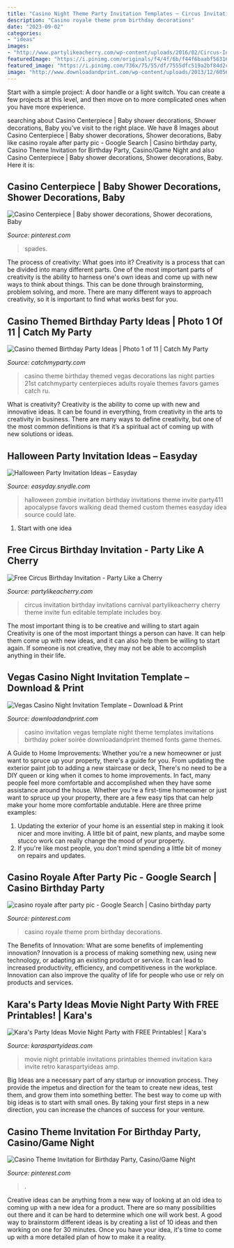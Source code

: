 ```yaml
---
title: "Casino Night Theme Party Invitation Templates ~ Circus Invitation Birthday Invitations Carnival Partylikeacherry Cherry Theme Invite Fun Editable Template Includes Boy"
description: "Casino royale theme prom birthday decorations"
date: "2023-09-02"
categories:
- "ideas"
images:
- "http://www.partylikeacherry.com/wp-content/uploads/2016/02/Circus-Invitation-for-blog.jpg"
featuredImage: "https://i.pinimg.com/originals/f4/4f/6b/f44f6baabf5631615ae223f77ef66fec.jpg"
featured_image: "https://i.pinimg.com/736x/75/55/df/7555dfc519a2bf84d2cf6e93802bd7eb--casino-royale-theme-casino-royale-prom.jpg"
image: "http://www.downloadandprint.com/wp-content/uploads/2013/12/6056-AA-600x600.jpg"
---
```



Start with a simple project: A door handle or a light switch. You can create a few projects at this level, and then move on to more complicated ones when you have more experience.

	

		
searching about Casino Centerpiece | Baby shower decorations, Shower decorations, Baby you've visit to the right place. We have 8 Images about Casino Centerpiece | Baby shower decorations, Shower decorations, Baby like casino royale after party pic - Google Search | Casino birthday party, Casino Theme Invitation for Birthday Party, Casino/Game Night and also Casino Centerpiece | Baby shower decorations, Shower decorations, Baby. Here it is:
		
    
## Casino Centerpiece | Baby Shower Decorations, Shower Decorations, Baby

<img loading=lazy src="https://i.pinimg.com/736x/7e/a7/45/7ea745624a0eb58818212d091c0b0dba.jpg" onerror="this.onerror=null;this.src='https://tse3.mm.bing.net/th?id=OIP.o6Q7Q5d-vTvD_fxgd-epXAHaE8&amp;pid=15.1';" alt="Casino Centerpiece | Baby shower decorations, Shower decorations, Baby">

_Source: pinterest.com_

>spades. 

	

The process of creativity: What goes into it?
Creativity is a process that can be divided into many different parts. One of the most important parts of creativity is the ability to harness one's own ideas and come up with new ways to think about things. This can be done through brainstorming, problem solving, and more. There are many different ways to approach creativity, so it is important to find what works best for you.

    
## Casino Themed Birthday Party Ideas | Photo 1 Of 11 | Catch My Party

<img loading=lazy src="https://photos-cdn.catchmyparty.com/PL/photos/0224/5644/img_0127.jpg" onerror="this.onerror=null;this.src='https://tse3.mm.bing.net/th?id=OIP.QW_FuVdyMgoboU-oV3MwSQHaJ4&amp;pid=15.1';" alt="Casino themed Birthday Party Ideas | Photo 1 of 11 | Catch My Party">

_Source: catchmyparty.com_

>casino theme birthday themed vegas decorations las night parties 21st catchmyparty centerpieces adults royale themes favors games catch ru. 

	

What is creativity?
Creativity is the ability to come up with new and innovative ideas. It can be found in everything, from creativity in the arts to creativity in business. There are many ways to define creativity, but one of the most common definitions is that it’s a spiritual act of coming up with new solutions or ideas.

    
## Halloween Party Invitation Ideas – Easyday

<img loading=lazy src="https://easyday.snydle.com/files/2014/10/halloween-party-invitation-ideas-14.jpg" onerror="this.onerror=null;this.src='https://tse3.mm.bing.net/th?id=OIP.J3QEdbvvEMtfQQxZLCnBkgAAAA&amp;pid=15.1';" alt="Halloween Party Invitation Ideas – Easyday">

_Source: easyday.snydle.com_

>halloween zombie invitation birthday invitations theme invite party411 apocalypse favors walking dead themed custom themes easyday idea source could late. 

	

 1. Start with one idea

    
## Free Circus Birthday Invitation - Party Like A Cherry

<img loading=lazy src="http://www.partylikeacherry.com/wp-content/uploads/2016/02/Circus-Invitation-for-blog.jpg" onerror="this.onerror=null;this.src='https://tse4.mm.bing.net/th?id=OIP.jJsBv5tGFbZfx97ZRgMBBgHaLH&amp;pid=15.1';" alt="Free Circus Birthday Invitation - Party Like a Cherry">

_Source: partylikeacherry.com_

>circus invitation birthday invitations carnival partylikeacherry cherry theme invite fun editable template includes boy. 

	

The most important thing is to be creative and willing to start again
Creativity is one of the most important things a person can have. It can help them come up with new ideas, and it can also help them be willing to start again. If someone is not creative, they may not be able to accomplish anything in their life.

    
## Vegas Casino Night Invitation Template – Download &amp; Print

<img loading=lazy src="http://www.downloadandprint.com/wp-content/uploads/2013/12/6056-AA-600x600.jpg" onerror="this.onerror=null;this.src='https://tse4.mm.bing.net/th?id=OIP.qQ4NWVP110FfAnmUniieTwHaHa&amp;pid=15.1';" alt="Vegas Casino Night Invitation Template – Download &amp; Print">

_Source: downloadandprint.com_

>casino invitation vegas template night theme templates invitations birthday poker soirée downloadandprint themed fonts game themes. 

	

A Guide to Home Improvements: Whether you're a new homeowner or just want to spruce up your property, there's a guide for you. From updating the exterior paint job to adding a new staircase or deck,
There's no need to be a DIY queen or king when it comes to home improvements. In fact, many people feel more comfortable and accomplished when they have some assistance around the house. Whether you're a first-time homeowner or just want to spruce up your property, there are a few easy tips that can help make your home more comfortable andutable. Here are three prime examples: 
1) Updating the exterior of your home is an essential step in making it look nicer and more inviting. A little bit of paint, new plants, and maybe some stucco work can really change the mood of your property. 
2) If you're like most people, you don't mind spending a little bit of money on repairs and updates.

    
## Casino Royale After Party Pic - Google Search | Casino Birthday Party

<img loading=lazy src="https://i.pinimg.com/736x/75/55/df/7555dfc519a2bf84d2cf6e93802bd7eb--casino-royale-theme-casino-royale-prom.jpg" onerror="this.onerror=null;this.src='https://tse3.mm.bing.net/th?id=OIP.2X1wlrJGWdrYk3bNLMjCfQHaLH&amp;pid=15.1';" alt="casino royale after party pic - Google Search | Casino birthday party">

_Source: pinterest.com_

>casino royale theme prom birthday decorations. 

	

The Benefits of Innovation: What are some benefits of implementing innovation?
Innovation is a process of making something new, using new technology, or adapting an existing product or service. It can lead to increased productivity, efficiency, and competitiveness in the workplace. Innovation can also improve the quality of life for people who use or rely on products and services.

    
## Kara&#039;s Party Ideas Movie Night Party With FREE Printables! | Kara&#039;s

<img loading=lazy src="http://karaspartyideas.com/wp-content/uploads/2017/12/Retro-Movie-Night-Invite.jpg" onerror="this.onerror=null;this.src='https://tse2.mm.bing.net/th?id=OIP.sIXym3xaRTGfJC1VaoLb0AHaKJ&amp;pid=15.1';" alt="Kara&#039;s Party Ideas Movie Night Party with FREE Printables! | Kara&#039;s">

_Source: karaspartyideas.com_

>movie night printable invitations printables themed invitation kara invite retro karaspartyideas amp. 

	

Big Ideas are a necessary part of any startup or innovation process. They provide the impetus and direction for the team to create new ideas, test them, and grow them into something better. The best way to come up with big ideas is to start with small ones. By taking your first steps in a new direction, you can increase the chances of success for your venture.

    
## Casino Theme Invitation For Birthday Party, Casino/Game Night

<img loading=lazy src="https://i.pinimg.com/originals/f4/4f/6b/f44f6baabf5631615ae223f77ef66fec.jpg" onerror="this.onerror=null;this.src='https://tse2.mm.bing.net/th?id=OIP.GPBBF5aIkFIiLLGlClkzigHaHa&amp;pid=15.1';" alt="Casino Theme Invitation for Birthday Party, Casino/Game Night">

_Source: pinterest.com_

>. 

	

Creative ideas can be anything from a new way of looking at an old idea to coming up with a new idea for a product. There are so many possibilities out there and it can be hard to determine which one will work best. A good way to brainstorm different ideas is by creating a list of 10 ideas and then working on one for 30 minutes. Once you have your idea, it's time to come up with a more detailed plan of how to make it a reality.

